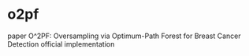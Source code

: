 # o2pf
paper O^2PF: Oversampling via Optimum-Path Forest for Breast Cancer Detection official implementation
